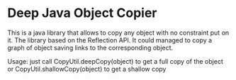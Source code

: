 # Deep Java Object Copier
This is a java library that allows to copy any object with no constraint put on it.
The library based on the Reflection API.
It could managed to copy a graph of object saving links to the corresponding object.

Usage: 
just call CopyUtil.deepCopy(object) to get a full copy of the object or CopyUtil.shallowCopy(object) to get a shallow copy 
